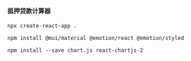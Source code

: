 #### 抵押贷款计算器

`npx create-react-app .`

`npm install @mui/material @emotion/react @emotion/styled`

`npm install --save chart.js react-chartjs-2`